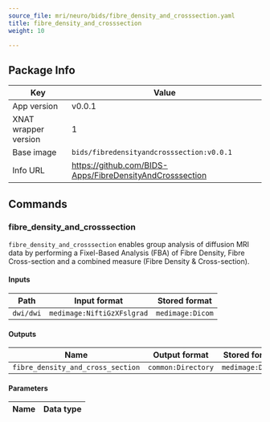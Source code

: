 ```yaml
---
source_file: mri/neuro/bids/fibre_density_and_crosssection.yaml
title: fibre_density_and_crosssection
weight: 10

---
```


## Package Info
|Key|Value|
|---|-----|
|App version|v0.0.1|
|XNAT wrapper version|1|
|Base image|`bids/fibredensityandcrosssection:v0.0.1`|
|Info URL|https://github.com/BIDS-Apps/FibreDensityAndCrosssection|

## Commands
### fibre_density_and_crosssection
`fibre_density_and_crosssection` enables group analysis of diffusion MRI data by performing a Fixel-Based Analysis (FBA) of Fibre Density, Fibre Cross-section and a combined measure (Fibre Density & Cross-section).

#### Inputs
|Path|Input format|Stored format|
|----|------------|-------------|
|`dwi/dwi`|`medimage:NiftiGzXFslgrad`|`medimage:Dicom`|

#### Outputs
|Name|Output format|Stored format|
|----|-------------|-------------|
|`fibre_density_and_cross_section`|`common:Directory`|`medimage:Dicom`|

#### Parameters
|Name|Data type|
|----|---------|
